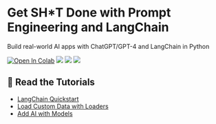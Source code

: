 # Get SH\*T Done with Prompt Engineering and LangChain

Build real-world AI apps with ChatGPT/GPT-4 and LangChain in Python

[![Open In Colab](https://colab.research.google.com/assets/colab-badge.svg)](https://colab.research.google.com/github/curiousily/Get-Things-Done-with-Prompt-Engineering/)
[![](https://img.shields.io/github/license/curiousily/Get-Things-Done-with-Prompt-Engineering)](https://github.com/curiousily/Get-Things-Done-with-Prompt-Engineering/blob/master/LICENSE)
[![](https://img.shields.io/youtube/channel/subscribers/UCoW_WzQNJVAjxo4osNAxd_g?label=Watch%20on%20YouTube)](https://bit.ly/venelin-subscribe)
[![](https://dcbadge.vercel.app/api/server/UaNPxVD6tv?compact=true&style=flat)](https://discord.gg/UaNPxVD6tv)

## 📖 Read the Tutorials

- [LangChain Quickstart](https://www.mlexpert.io/prompt-engineering/langchain-quickstart)
- [Load Custom Data with Loaders](https://www.mlexpert.io/prompt-engineering/loaders)
- [Add AI with Models](https://www.mlexpert.io/prompt-engineering/models)
